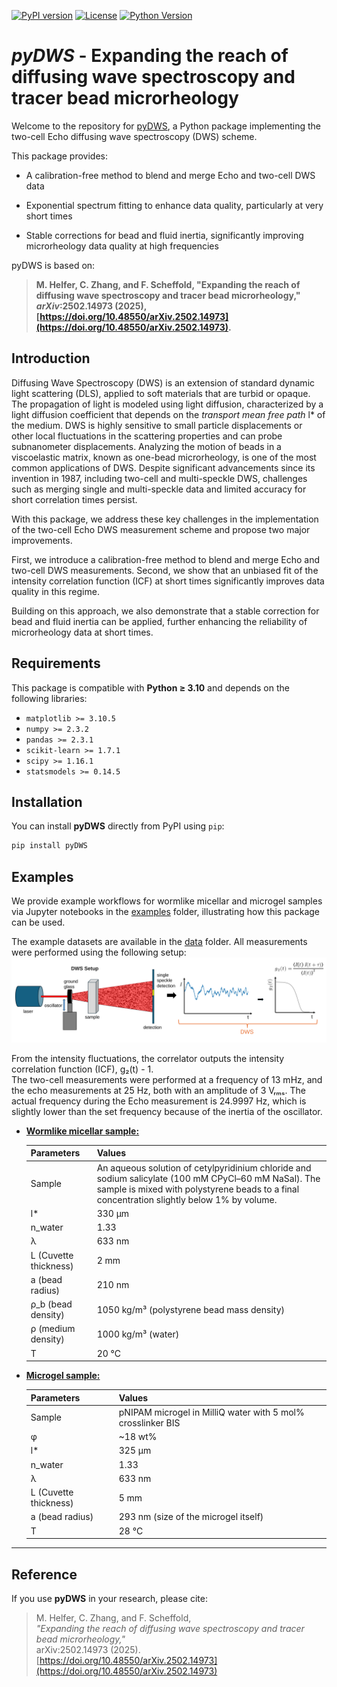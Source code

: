 [![PyPI version](https://badge.fury.io/py/pyDWS.svg)](https://pypi.org/project/pyDWS)
[![License](https://img.shields.io/badge/license-MIT-blue.svg)](LICENSE)
[![Python Version](https://img.shields.io/badge/python-3.10%2B-blue.svg)](https://www.python.org/)

# *pyDWS* - Expanding the reach of diffusing wave spectroscopy and tracer bead microrheology

Welcome to the repository for [pyDWS](https://github.com/ManuelH26/pyDWS), a Python package implementing the two-cell Echo diffusing wave spectroscopy (DWS) scheme.

This package provides:

- A calibration-free method to blend and merge Echo and two-cell DWS data

- Exponential spectrum fitting to enhance data quality, particularly at very short times

- Stable corrections for bead and fluid inertia, significantly improving microrheology data quality at high frequencies

pyDWS is based on:

> **M. Helfer, C. Zhang, and F. Scheffold, "Expanding the reach of diffusing wave spectroscopy and tracer bead microrheology," *arXiv*:2502.14973 (2025), [https://doi.org/10.48550/arXiv.2502.14973](https://doi.org/10.48550/arXiv.2502.14973).**

## Introduction

Diffusing Wave Spectroscopy (DWS) is an extension of standard dynamic light scattering (DLS), applied to soft materials that are turbid or opaque. The propagation of light is modeled using light diffusion, characterized by a light diffusion coefficient that depends on the *transport mean free path* l* of the medium. DWS is highly sensitive to small particle displacements or other local fluctuations in the scattering properties and can
probe subnanometer displacements. Analyzing the motion of beads in a viscoelastic matrix, known as one-bead microrheology, is one of the most common applications of DWS. Despite significant advancements since its invention in 1987, including two-cell and multi-speckle DWS, challenges such as merging single and multi-speckle data and limited accuracy for short correlation times persist.

With this package, we address these key challenges in the implementation of the two-cell Echo DWS measurement scheme and propose two major improvements.

First, we introduce a calibration-free method to blend and merge Echo and two-cell DWS measurements.
Second, we show that an unbiased fit of the intensity correlation function (ICF) at short times significantly improves data quality in this regime.

Building on this approach, we also demonstrate that a stable correction for bead and fluid inertia can be applied, further enhancing the reliability of microrheology data at short times.

## Requirements

This package is compatible with **Python ≥ 3.10** and depends on the following libraries:

- `matplotlib >= 3.10.5`  
- `numpy >= 2.3.2`  
- `pandas >= 2.3.1`  
- `scikit-learn >= 1.7.1`  
- `scipy >= 1.16.1`  
- `statsmodels >= 0.14.5`

## Installation

You can install **pyDWS** directly from PyPI using `pip`:  

```bash
pip install pyDWS
```

## Examples

We provide example workflows for wormlike micellar and microgel samples via Jupyter notebooks in the [examples](https://github.com/ManuelH26/pyDWS/tree/main/examples) folder, illustrating how this package can be used.

The example datasets are available in the [data](https://github.com/ManuelH26/pyDWS/tree/main/examples/data) folder. All measurements were performed using the following setup:  
![DWS Setup](https://raw.githubusercontent.com/ManuelH26/pyDWS/refs/heads/main/images/DWS-SetUp.svg)

From the intensity fluctuations, the correlator outputs the intensity correlation function (ICF), g₂(t) - 1.  
The two-cell measurements were performed at a frequency of 13 mHz, and the echo measurements at 25 Hz, both with an amplitude of 3 Vᵣₘₛ. The actual frequency during the Echo measurement is 24.9997 Hz, which is slightly lower than the set frequency because of the inertia of the oscillator.

- [**Wormlike micellar sample:**](https://github.com/ManuelH26/pyDWS/blob/main/examples/dws_micelle.ipynb)
  
    | Parameters | Values |
    | ----------- | ----------- |
    | Sample | An aqueous solution of cetylpyridinium chloride and sodium salicylate (100 mM CPyCl–60 mM NaSal). The sample is mixed with polystyrene beads to a final concentration slightly below 1% by volume. |
    | l* | 330 μm |
    | n_water | 1.33 |
    | λ | 633 nm |
    | L (Cuvette thickness) | 2 mm |
    | a (bead radius) | 210 nm |
    | ρ_b (bead density) | 1050 kg/m³ (polystyrene bead mass density)|
    | ρ (medium density) | 1000 kg/m³ (water)|
    | T  | 20 °C|

- [**Microgel sample:**](https://github.com/ManuelH26/pyDWS/blob/main/examples/dws_microgel.ipynb)
  
    | Parameters | Values |
    | ----------- | ----------- |
    | Sample | pNIPAM microgel in MilliQ water with 5 mol% crosslinker BIS|
    | φ | ~18 wt% |
    | l* | 325 μm |
    | n_water | 1.33 |
    | λ | 633 nm |
    | L (Cuvette thickness) | 5 mm |
    | a (bead radius) | 293 nm (size of the microgel itself)|
    | T  | 28 °C|

---

## Reference

If you use **pyDWS** in your research, please cite:

> M. Helfer, C. Zhang, and F. Scheffold,  
> *"Expanding the reach of diffusing wave spectroscopy and tracer bead microrheology,"*  
> arXiv:2502.14973 (2025).  
> [https://doi.org/10.48550/arXiv.2502.14973](https://doi.org/10.48550/arXiv.2502.14973)
